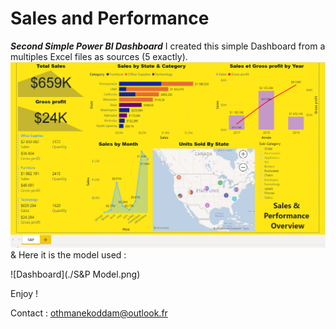 # Sales and Performance
 ***Second Simple Power BI Dashboard***
 I created this simple Dashboard from a multiples Excel files as sources (5 exactly).
![Screenshot Dashboard](./S&P.png)
& Here it is the model used : 

![Dashboard](./S&P Model.png)

Enjoy !

Contact : othmanekoddam@outlook.fr

